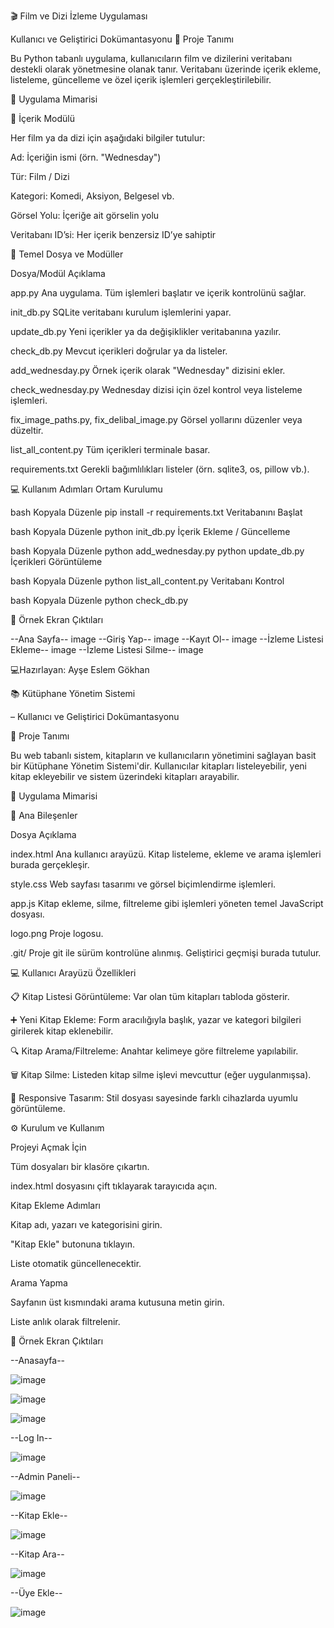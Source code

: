🎬 Film ve Dizi İzleme Uygulaması

Kullanıcı ve Geliştirici Dokümantasyonu
📌 Proje Tanımı

Bu Python tabanlı uygulama, kullanıcıların film ve dizilerini veritabanı destekli olarak yönetmesine olanak tanır. Veritabanı üzerinde içerik ekleme, listeleme, güncelleme ve özel içerik işlemleri gerçekleştirilebilir.

🧱 Uygulama Mimarisi

🎥 İçerik Modülü

Her film ya da dizi için aşağıdaki bilgiler tutulur:

Ad: İçeriğin ismi (örn. "Wednesday")

Tür: Film / Dizi

Kategori: Komedi, Aksiyon, Belgesel vb.

Görsel Yolu: İçeriğe ait görselin yolu

Veritabanı ID’si: Her içerik benzersiz ID’ye sahiptir

📂 Temel Dosya ve Modüller

Dosya/Modül Açıklama

app.py Ana uygulama. Tüm işlemleri başlatır ve içerik kontrolünü sağlar.

init_db.py SQLite veritabanı kurulum işlemlerini yapar.

update_db.py Yeni içerikler ya da değişiklikler veritabanına yazılır.

check_db.py Mevcut içerikleri doğrular ya da listeler.

add_wednesday.py Örnek içerik olarak "Wednesday" dizisini ekler.

check_wednesday.py Wednesday dizisi için özel kontrol veya listeleme işlemleri.

fix_image_paths.py, fix_delibal_image.py Görsel yollarını düzenler veya düzeltir.

list_all_content.py Tüm içerikleri terminale basar.

requirements.txt Gerekli bağımlılıkları listeler (örn. sqlite3, os, pillow vb.).

💻 Kullanım Adımları Ortam Kurulumu

bash Kopyala Düzenle pip install -r requirements.txt Veritabanını Başlat

bash Kopyala Düzenle python init_db.py İçerik Ekleme / Güncelleme

bash Kopyala Düzenle python add_wednesday.py python update_db.py İçerikleri Görüntüleme

bash Kopyala Düzenle python list_all_content.py Veritabanı Kontrol

bash Kopyala Düzenle python check_db.py

📸 Örnek Ekran Çıktıları

--Ana Sayfa-- image --Giriş Yap-- image --Kayıt Ol-- image --İzleme Listesi Ekleme-- image --İzleme Listesi Silme-- image

💻Hazırlayan: Ayşe Eslem Gökhan

📚 Kütüphane Yönetim Sistemi

– Kullanıcı ve Geliştirici Dokümantasyonu


📌 Proje Tanımı

Bu web tabanlı sistem, kitapların ve kullanıcıların yönetimini sağlayan basit bir Kütüphane Yönetim Sistemi'dir. Kullanıcılar kitapları listeleyebilir, yeni kitap ekleyebilir ve sistem üzerindeki kitapları arayabilir.

🧱 Uygulama Mimarisi

📄 Ana Bileşenler

Dosya	Açıklama

index.html	Ana kullanıcı arayüzü. Kitap listeleme, ekleme ve arama işlemleri burada gerçekleşir.

style.css	Web sayfası tasarımı ve görsel biçimlendirme işlemleri.

app.js	Kitap ekleme, silme, filtreleme gibi işlemleri yöneten temel JavaScript dosyası.

logo.png	Proje logosu.

.git/	Proje git ile sürüm kontrolüne alınmış. Geliştirici geçmişi burada tutulur.


💻 Kullanıcı Arayüzü Özellikleri

📋 Kitap Listesi Görüntüleme: Var olan tüm kitapları tabloda gösterir.


➕ Yeni Kitap Ekleme: Form aracılığıyla başlık, yazar ve kategori bilgileri girilerek kitap eklenebilir.


🔍 Kitap Arama/Filtreleme: Anahtar kelimeye göre filtreleme yapılabilir.


🗑️ Kitap Silme: Listeden kitap silme işlevi mevcuttur (eğer uygulanmışsa).


🎨 Responsive Tasarım: Stil dosyası sayesinde farklı cihazlarda uyumlu görüntüleme.


⚙️ Kurulum ve Kullanım

Projeyi Açmak İçin


Tüm dosyaları bir klasöre çıkartın.


index.html dosyasını çift tıklayarak tarayıcıda açın.


Kitap Ekleme Adımları


Kitap adı, yazarı ve kategorisini girin.


"Kitap Ekle" butonuna tıklayın.


Liste otomatik güncellenecektir.


Arama Yapma


Sayfanın üst kısmındaki arama kutusuna metin girin.


Liste anlık olarak filtrelenir.



📸 Örnek Ekran Çıktıları


--Anasayfa--

![image](https://github.com/user-attachments/assets/8b8bbac8-fdcb-4c42-bd52-920ee67ad4b3)

![image](https://github.com/user-attachments/assets/3bf3d6ad-448d-4cbd-aa2b-e75617af0b54)

![image](https://github.com/user-attachments/assets/d7eb8086-802a-4f91-b08f-697b33bd6465)

--Log In--

![image](https://github.com/user-attachments/assets/500666e4-e1bf-4568-9faf-782a91a26366)

--Admin Paneli--

![image](https://github.com/user-attachments/assets/826f1e4e-4f7a-4350-9274-ed0c3d9453d0)


--Kitap Ekle--

![image](https://github.com/user-attachments/assets/b43a827b-e7da-4361-b97a-83cdccea62bd)

--Kitap Ara--

![image](https://github.com/user-attachments/assets/a097b32b-dba2-4d8f-be54-70f8a95681e8)

--Üye Ekle--

![image](https://github.com/user-attachments/assets/b76990fb-8a06-4ab5-a9a2-27e0d173a9c6)







